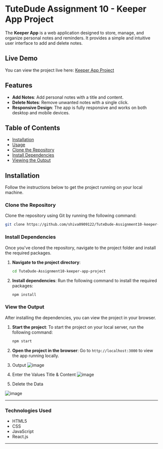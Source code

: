 # TuteDude Assignment 10 - Keeper App Project

The **Keeper App** is a web application designed to store, manage, and organize personal notes and reminders. It provides a simple and intuitive user interface to add and delete notes.

## Live Demo
You can view the project live here: [Keeper App Project](https://shiva0909122.github.io/TuteDude-Assignment10-keeper-app-project/)

## Features
- **Add Notes**: Add personal notes with a title and content.
- **Delete Notes**: Remove unwanted notes with a single click.
- **Responsive Design**: The app is fully responsive and works on both desktop and mobile devices.

## Table of Contents
- [Installation](#installation)
- [Usage](#usage)
- [Clone the Repository](#clone-the-repository)
- [Install Dependencies](#install-dependencies)
- [Viewing the Output](#viewing-the-output)

## Installation

Follow the instructions below to get the project running on your local machine.

### Clone the Repository
Clone the repository using Git by running the following command:

```bash
git clone https://github.com/shiva0909122/TuteDude-Assignment10-keeper-app-project.git
```

### Install Dependencies
Once you've cloned the repository, navigate to the project folder and install the required packages.

1. **Navigate to the project directory**:
   ```bash
   cd TuteDude-Assignment10-keeper-app-project
   ```

2. **Install dependencies**:
   Run the following command to install the required packages:

   ```bash
   npm install
   ```

### View the Output

After installing the dependencies, you can view the project in your browser.

1. **Start the project**:
   To start the project on your local server, run the following command:

   ```bash
   npm start
   ```

2. **Open the project in the browser**:
   Go to `http://localhost:3000` to view the app running locally.

3. Output
  ![image](https://github.com/user-attachments/assets/a71e970c-2823-4645-b67a-ccd1aca46ec0)

4. Enter the Values
  Title & Content
![image](https://github.com/user-attachments/assets/d13c18a6-8d82-4f36-8057-05c96795eb8a)

 5. Delete the Data

![image](https://github.com/user-attachments/assets/5b71ce62-68ef-4c19-b15b-738bb353d408)

---

### Technologies Used
- HTML5
- CSS
- JavaScript
- React.js

---
